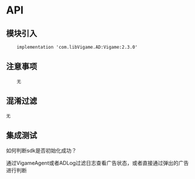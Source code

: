 # API

## 模块引入

```text
    implementation 'com.libVigame.AD:Vigame:2.3.0'
```

## 注意事项

```text
    无
```

## 混淆过滤

```text
无
```

## 集成测试

如何判断sdk是否初始化成功？

通过VigameAgent或者ADLog过滤日志查看广告状态，或者直接通过弹出的广告进行判断

